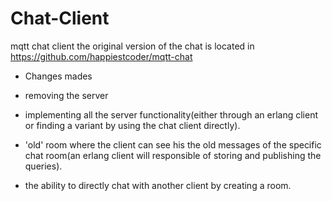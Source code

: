 # Chat-Client
mqtt chat client 
the original version of the chat is located in https://github.com/happiestcoder/mqtt-chat

- Changes mades 

- removing the server
- implementing all the server functionality(either through an erlang client or finding a variant by using the chat client directly).
- 'old' room where the client can see his the old messages of the specific chat room(an erlang client will responsible of storing and publishing the queries).
- the ability to directly chat with another client by creating a room.
